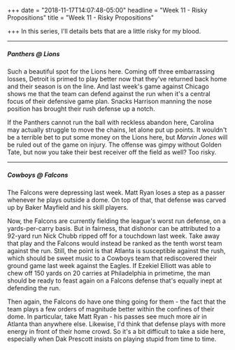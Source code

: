 +++
date = "2018-11-17T14:07:48-05:00"
headline = "Week 11 - Risky Propositions"
title = "Week 11 - Risky Propositions"

+++
In this series, I'll details bets that are a little risky for my blood.

***

##### Panthers @ Lions

Such a beautiful spot for the Lions here. Coming off three embarrassing losses, Detroit is primed to play better now that they've returned back home and their season is on the line. And last week's game against Chicago shows me that the team can defend against the run when it's a central focus of their defensive game plan. Snacks Harrison manning the nose position has brought their rush defense up a notch.

If the Panthers cannot run the ball with reckless abandon here, Carolina may actually struggle to move the chains, let alone put up points. It wouldn't be a terrible bet to put some money on the Lions here, but _Marvin Jones_ will be ruled out of the game on injury. The offense was gimpy without Golden Tate, but now you take their best receiver off the field as well? Too risky.

***

##### Cowboys @ Falcons

The Falcons were depressing last week. Matt Ryan loses a step as a passer whenever he plays outside a dome. On top of that, that defense was carved up by Baker Mayfield and his skill players.

Now, the Falcons are currently fielding the league's worst run defense, on a yards-per-carry basis. But in fairness, that dishonor can be attributed to a 92-yard run Nick Chubb ripped off for a touchdown last week. Take away that play and the Falcons would instead be ranked as the tenth worst team against the run. Still, the point is that Atlanta is susceptible against the rush, which should be sweet music to a Cowboys team that rediscovered their ground game last week against the Eagles. If Ezekiel Elliott was able to chew off 150 yards on 20 carries at Philadelphia in primetime, the man should be ready to feast again on a Falcons defense that's equally inept at defending the run.

Then again, the Falcons do have one thing going for them - the fact that the team plays a few orders of magnitude better within the confines of their dome. In particular, take Matt Ryan - his passes see much more air in Atlanta than anywhere else. Likewise, I'd think that defense plays with more energy in front of their home crowd. So it's a bit difficult to take a side here, especially when Dak Prescott insists on playing stupid from time to time.